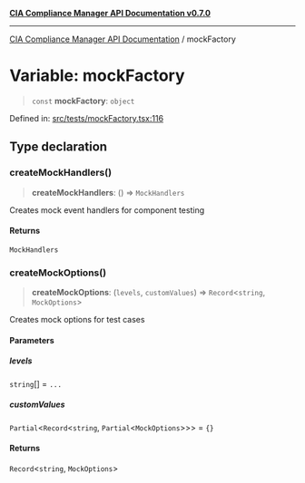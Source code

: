 [**CIA Compliance Manager API Documentation v0.7.0**](../README.md)

***

[CIA Compliance Manager API Documentation](../globals.md) / mockFactory

# Variable: mockFactory

> `const` **mockFactory**: `object`

Defined in: [src/tests/mockFactory.tsx:116](https://github.com/Hack23/cia-compliance-manager/blob/main/src/tests/mockFactory.tsx#L116)

## Type declaration

### createMockHandlers()

> **createMockHandlers**: () => `MockHandlers`

Creates mock event handlers for component testing

#### Returns

`MockHandlers`

### createMockOptions()

> **createMockOptions**: (`levels`, `customValues`) => `Record`\<`string`, `MockOptions`\>

Creates mock options for test cases

#### Parameters

##### levels

`string`[] = `...`

##### customValues

`Partial`\<`Record`\<`string`, `Partial`\<`MockOptions`\>\>\> = `{}`

#### Returns

`Record`\<`string`, `MockOptions`\>
